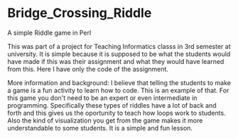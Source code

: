 # Bridge_Crossing_Riddle
A simple Riddle game in Perl

This was part of a project for Teaching Informatics classs in 3rd semester at university. It is simple because it is supposed to be what the students would have made if this was their assignment and what they would have learned from this. Here I have only the code of the assignment.

More information and background:
I believe that telling the students to make a game is a fun activity to learn how to code. This is an example of that. For this game you don't need to be an expert or even intermediate in programming. Specifically these types of riddles have a lot of back and forth and this gives us the oportunity to teach how loops work to students. Also the kind of visualization you get from the game makes it more understandable to some students. It is a simple and fun lesson. 
